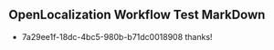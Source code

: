 ## OpenLocalization Workflow Test MarkDown
* 7a29ee1f-18dc-4bc5-980b-b71dc0018908 thanks!

<!--HONumber=Jul16_HO4-->



